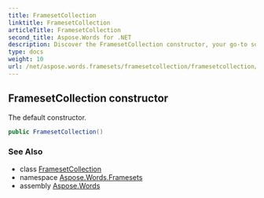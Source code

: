```yaml
---
title: FramesetCollection
linktitle: FramesetCollection
articleTitle: FramesetCollection
second_title: Aspose.Words for .NET
description: Discover the FramesetCollection constructor, your go-to solution for efficient frame management in web development. Simplify your coding today!
type: docs
weight: 10
url: /net/aspose.words.framesets/framesetcollection/framesetcollection/
---
```

## FramesetCollection constructor

The default constructor.

```csharp
public FramesetCollection()
```

### See Also

* class [FramesetCollection](../)
* namespace [Aspose.Words.Framesets](../../../aspose.words.framesets/)
* assembly [Aspose.Words](../../../)
